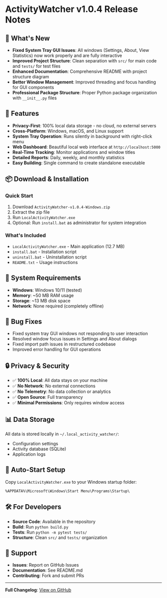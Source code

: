 # ActivityWatcher v1.0.4 Release Notes

## 🎉 What's New

- **Fixed System Tray GUI Issues**: All windows (Settings, About, View Statistics) now work properly and are fully interactive
- **Improved Project Structure**: Clean separation with `src/` for main code and `tests/` for test files
- **Enhanced Documentation**: Comprehensive README with project structure diagram
- **Better Window Management**: Improved threading and focus handling for GUI components
- **Professional Package Structure**: Proper Python package organization with `__init__.py` files

## 🚀 Features

- **Privacy-First**: 100% local data storage - no cloud, no external servers
- **Cross-Platform**: Windows, macOS, and Linux support
- **System Tray Operation**: Runs silently in background with right-click menu
- **Web Dashboard**: Beautiful local web interface at `http://localhost:5000`
- **Real-Time Tracking**: Monitor applications and window titles
- **Detailed Reports**: Daily, weekly, and monthly statistics
- **Easy Building**: Single command to create standalone executable

## 📦 Download & Installation

### Quick Start
1. Download `ActivityWatcher-v1.0.4-Windows.zip`
2. Extract the zip file
3. Run `LocalActivityWatcher.exe`
4. Optional: Run `install.bat` as administrator for system integration

### What's Included
- `LocalActivityWatcher.exe` - Main application (12.7 MB)
- `install.bat` - Installation script
- `uninstall.bat` - Uninstallation script  
- `README.txt` - Usage instructions

## 🔧 System Requirements

- **Windows**: Windows 10/11 (tested)
- **Memory**: ~50 MB RAM usage
- **Storage**: ~13 MB disk space
- **Network**: None required (completely offline)

## 🐛 Bug Fixes

- Fixed system tray GUI windows not responding to user interaction
- Resolved window focus issues in Settings and About dialogs
- Fixed import path issues in restructured codebase
- Improved error handling for GUI operations

## 🔒 Privacy & Security

- ✅ **100% Local**: All data stays on your machine
- ✅ **No Network**: No external connections
- ✅ **No Telemetry**: No data collection or analytics
- ✅ **Open Source**: Full transparency
- ✅ **Minimal Permissions**: Only requires window access

## 📊 Data Storage

All data is stored locally in `~/.local_activity_watcher/`:
- Configuration settings
- Activity database (SQLite)
- Application logs

## 🔄 Auto-Start Setup

Copy `LocalActivityWatcher.exe` to your Windows startup folder:
```
%APPDATA%\Microsoft\Windows\Start Menu\Programs\Startup\
```

## 🛠️ For Developers

- **Source Code**: Available in the repository
- **Build**: Run `python build.py` 
- **Tests**: Run `python -m pytest tests/`
- **Structure**: Clean `src/` and `tests/` organization

## 🙏 Support

- **Issues**: Report on GitHub Issues
- **Documentation**: See README.md
- **Contributing**: Fork and submit PRs

---

**Full Changelog**: [View on GitHub](https://github.com/Allain-afk/ActivityWatcher/compare/v1.0.3...v1.0.4) 